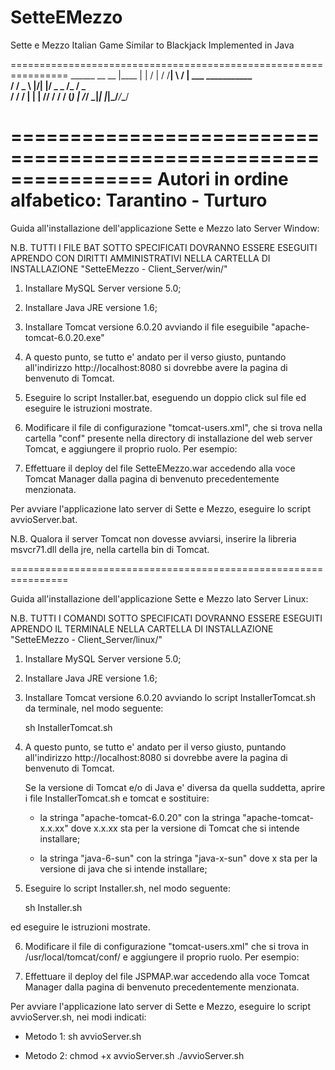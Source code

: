 SetteEMezzo
===========

Sette e Mezzo Italian Game Similar to Blackjack Implemented in Java

 ================================================================
		 ______   __  __
		|____  | |  \/  |
		    / /__| \  / | ___ ___________  
		   / / _ \ |\/| |/ _ \_  /_  / _ \
		  / /  __/ |  | |  __// / / / (_) |
		 /_/ \___|_|  |_|\___/___/___\___/

 ================================================================
       Autori in ordine alfabetico: Tarantino - Turturo
 ================================================================

Guida all'installazione dell'applicazione Sette e Mezzo lato Server Window:


N.B. TUTTI I FILE BAT SOTTO SPECIFICATI DOVRANNO ESSERE ESEGUITI
     APRENDO CON DIRITTI AMMINISTRATIVI NELLA CARTELLA DI INSTALLAZIONE "SetteEMezzo - Client_Server/win/"


1. Installare MySQL Server versione 5.0;
2. Installare Java JRE versione 1.6;
3. Installare Tomcat versione 6.0.20 avviando il file
	eseguibile "apache-tomcat-6.0.20.exe"

4. A questo punto, se tutto e' andato per il verso giusto, puntando
   all'indirizzo http://localhost:8080 si dovrebbe avere
   la pagina di benvenuto di Tomcat.

5. Eseguire lo script Installer.bat, eseguendo un doppio click sul file
	ed eseguire le istruzioni mostrate.

6. Modificare il file di configurazione "tomcat-users.xml", che si trova nella cartella "conf"
	presente nella directory di installazione del web server Tomcat, e aggiungere il proprio ruolo.
	Per esempio:

<role rolename="manager"/>
<user username="nomeUtente" password="passwordUtente" roles="manager"/>

7. Effettuare il deploy del file SetteEMezzo.war accedendo alla voce
   Tomcat Manager dalla pagina di benvenuto precedentemente menzionata.


Per avviare l'applicazione lato server di Sette e Mezzo, eseguire lo script avvioServer.bat.

N.B. Qualora il server Tomcat non dovesse avviarsi, inserire la libreria msvcr71.dll della jre, nella cartella bin
	di Tomcat.

  ================================================================

Guida all'installazione dell'applicazione Sette e Mezzo lato Server Linux:

N.B. TUTTI I COMANDI SOTTO SPECIFICATI DOVRANNO ESSERE ESEGUITI
     APRENDO IL TERMINALE NELLA CARTELLA DI INSTALLAZIONE "SetteEMezzo - Client_Server/linux/"


1. Installare MySQL Server versione 5.0;
2. Installare Java JRE versione 1.6;
3. Installare Tomcat versione 6.0.20 avviando lo script
   InstallerTomcat.sh da terminale, nel modo seguente:

	sh InstallerTomcat.sh

4. A questo punto, se tutto e' andato per il verso giusto, puntando
   all'indirizzo http://localhost:8080 si dovrebbe avere
   la pagina di benvenuto di Tomcat.

	Se la versione di Tomcat e/o di Java e' diversa da quella suddetta,
	aprire i file InstallerTomcat.sh e tomcat e sostituire:

	- la stringa "apache-tomcat-6.0.20" con la stringa "apache-tomcat-x.x.xx"
	dove x.x.xx sta per la versione di Tomcat che si intende installare;

	- la stringa "java-6-sun" con la stringa "java-x-sun" dove x sta per
	la versione di java che si intende installare;

5. Eseguire lo script Installer.sh, nel modo seguente:

	sh Installer.sh

ed eseguire le istruzioni mostrate.

6. Modificare il file di configurazione "tomcat-users.xml" che si trova in /usr/local/tomcat/conf/
   e aggiungere il proprio ruolo. Per esempio:

<role rolename="manager"/>
<user username="nomeUtente" password="passwordUtente" roles="manager"/>

7. Effettuare il deploy del file JSPMAP.war accedendo alla voce
   Tomcat Manager dalla pagina di benvenuto precedentemente menzionata.


Per avviare l'applicazione lato server di Sette e Mezzo, eseguire lo script avvioServer.sh,
nei modi indicati:

- Metodo 1:
	sh avvioServer.sh

- Metodo 2:
	chmod +x avvioServer.sh
	./avvioServer.sh
